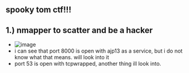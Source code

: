 spooky tom ctf!!!
-

1.) nmapper to scatter and be a hacker
-
- ![image](https://github.com/TekTristan/cyber-rooms/assets/92371193/5809e304-364e-458c-bc31-3d231df157a9)
- i can see that port 8000 is open with ajp13 as a service, but i do not know what that means. will look into it
- port 53 is open with tcpwrapped, another thing ill look into.


